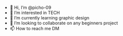 - 👋 Hi, I’m @picho-09
- 👀 I’m interested in TECH
- 🌱 I’m currently learning graphic design 
- 💞️ I’m looking to collaborate on any beginners project 
- 📫 How to reach me DM

<!---
picho-09/picho-09 is a ✨ special ✨ repository because its `README.md` (this file) appears on your GitHub profile.
You can click the Preview link to take a look at your changes.
--->
